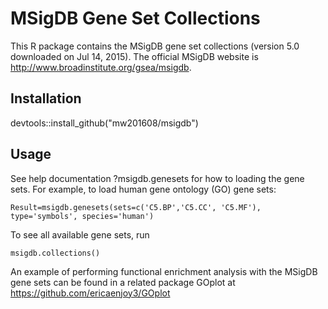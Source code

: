 # MSigDB Gene Set Collections

This R package contains the MSigDB gene set collections (version 5.0 downloaded on Jul 14, 2015). The official MSigDB website is http://www.broadinstitute.org/gsea/msigdb.

## Installation
devtools::install_github("mw201608/msigdb")

## Usage
See help documentation ?msigdb.genesets for how to loading the gene sets. For example, to load human gene ontology (GO) gene sets:
```
Result=msigdb.genesets(sets=c('C5.BP','C5.CC', 'C5.MF'), type='symbols', species='human')
```
To see all available gene sets, run
```
msigdb.collections()
```
An example of performing functional enrichment analysis with the MSigDB gene sets can be found in a related package GOplot at
https://github.com/ericaenjoy3/GOplot
